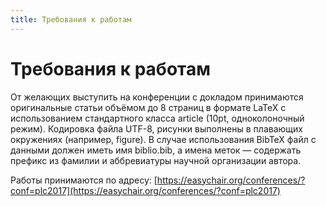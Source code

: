 ```yaml
---
title: Требования к работам
---
```


# Требования к работам

От желающих выступить на конференции с докладом принимаются оригинальные статьи объёмом до 8 страниц в формате LaTeX с использованием стандартного класса article (10pt, одноколоночный режим). Кодировка файла UTF-8, рисунки выполнены в плавающих окружениях (например, figure). В случае использования BibTeX файл с данными должен иметь имя biblio.bib, а имена меток — содержать префикс из фамилии и аббревиатуры научной организации автора.

Работы принимаются по адресу:
[https://easychair.org/conferences/?conf=plc2017](https://easychair.org/conferences/?conf=plc2017)

